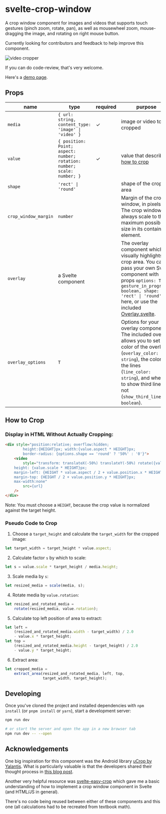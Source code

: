 # svelte-crop-window

A crop window component for images and videos that supports touch gestures (pinch zoom, rotate, pan), as well as mousewheel zoom, mouse-dragging the image, and rotating on right mouse button.

Currently looking for contributors and feedback to help improve this component.

![video cropper](/static/videocrop.gif)

If you can do code-review, that's very welcome.

Here's a [demo page](https://sabine.github.io/svelte-crop-window/).

## Props

| name                 | type                                                                    | required |purpose                                                                                                                                                                                                                                                            |
| -------------------- | ----------------------------------------------------------------------- | -- |------------------------------------------------------------------------------------------------------------------------------------------------------------------------------------------------------------------------------------------------------------------ |
| `media`              | `{ url: string, content_type: 'image' \| 'video' }`                     | ✓ |image or video to be cropped                                                                                                                                                                                                                                       |
| `value`              | `{ position: Point; aspect: number; rotation: number; scale: number; }` | ✓ | value that describes [how to crop](https://github.com/sabine/svelte-crop-window#how-to-crop)                                                                                                                                                                                                                                   |
| `shape`              | `'rect' \| 'round'`                                                     | | shape of the crop area                                                                                                                                                                                                                                             |
| `crop_window_margin` | `number`                                                                | |Margin of the crop window, in pixels. The crop window will always scale to the maximum possible size in its containing element.                                                                                                                                    |
| `overlay`            | a Svelte component                                                      | |The overlay component which visually highlights the crop area. You can pass your own Svelte component with props `options: T, gesture_in_progress: boolean, shape: 'rect' \| 'round'` here, or use the included [Overlay.svelte](/src/lib/overlay/Overlay.svelte). |
| `overlay_options`    | `T`                                                                     | |Options for your overlay component. The included overlay allows you to set the color of the overlay (`overlay_color: string`), the color of the lines (`line_color: string`), and whether to show third lines or not (`show_third_lines: boolean`).                |

## How to Crop

### Display in HTML Without Actually Cropping:

```html
<div style="position:relative; overflow:hidden;
        height:{HEIGHT}px; width:{value.aspect * HEIGHT}px;
        border-radius: {options.shape == 'round' ? '50%' : '0'}">
    <video
        style="transform: translateX(-50%) translateY(-50%) rotate({value.rotation}deg);
    height: {value.scale * HEIGHT}px;
    margin-left: {HEIGHT * value.aspect / 2 + value.position.x * HEIGHT}px;
    margin-top: {HEIGHT / 2 + value.position.y * HEIGHT}px;
    max-width:none"
        src={url}
    />
</div>
```

Note: You must choose a `HEIGHT`, because the crop value is normalized against the target height.

### Pseudo Code to Crop

1. Choose a `target_height` and calculate the `target_width` for the cropped image:
```javascript
let target_width = target_height * value.aspect;
```
2. Calculate factor `s` by which to scale:
```javascript
let s = value.scale * target_height / media.height;
```
3. Scale media by `s`:
```javascript
let resized_media = scale(media, s);
```
4. Rotate media by `value.rotation`:
```javascript
let resized_and_rotated_media =
    rotate(resized_media, value.rotation);
```
5. Calculate top left position of area to extract:
```javascript
let left =
    (resized_and_rotated_media.width - target_width) / 2.0
    - value.x * target_height;
let top =
    (resized_and_rotated_media.height - target_height) / 2.0
    - value.y * target_height;
```
6. Extract area:
```javascript
let cropped_media =
    extract_area(resized_and_rotated_media, left, top,
                 target_width, target_height);
```

## Developing

Once you've cloned the project and installed dependencies with `npm install` (or `pnpm install` or `yarn`), start a development server:

```bash
npm run dev

# or start the server and open the app in a new browser tab
npm run dev -- --open
```

## Acknowledgements

One big inspiration for this component was the Android library
[uCrop by Yalantis](https://github.com/Yalantis/uCrop). What is particularly
valuable is that the developers shared their thought process in
[this blog post](https://yalantis.com/blog/how-we-created-ucrop-our-own-image-cropping-library-for-android/).

Another very helpful resource was [svelte-easy-crop](https://github.com/ValentinH/svelte-easy-crop)
which gave me a basic understanding of how to implement a crop window component in Svelte
(and HTML/JS in general).

There's no code being reused between either of these components and this one (all
calculations had to be recreated from textbook math).
